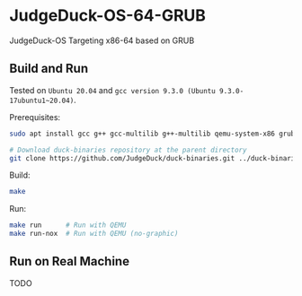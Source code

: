 # JudgeDuck-OS-64-GRUB
JudgeDuck-OS Targeting x86-64 based on GRUB

## Build and Run

Tested on `Ubuntu 20.04` and `gcc version 9.3.0 (Ubuntu 9.3.0-17ubuntu1~20.04)`.

Prerequisites:

```bash
sudo apt install gcc g++ gcc-multilib g++-multilib qemu-system-x86 grub-pc xorriso nasm make

# Download duck-binaries repository at the parent directory
git clone https://github.com/JudgeDuck/duck-binaries.git ../duck-binaries
```

Build:

```bash
make
```

Run:

```bash
make run      # Run with QEMU
make run-nox  # Run with QEMU (no-graphic)
```

## Run on Real Machine

TODO
